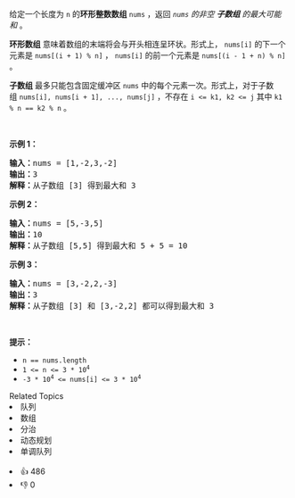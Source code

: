 <p>给定一个长度为 <code>n</code> 的<strong>环形整数数组</strong>&nbsp;<code>nums</code>&nbsp;，返回<em>&nbsp;<code>nums</code>&nbsp;的非空 <strong>子数组</strong> 的最大可能和&nbsp;</em>。</p>

<p><strong>环形数组</strong><em>&nbsp;</em>意味着数组的末端将会与开头相连呈环状。形式上， <code>nums[i]</code> 的下一个元素是 <code>nums[(i + 1) % n]</code> ， <code>nums[i]</code>&nbsp;的前一个元素是 <code>nums[(i - 1 + n) % n]</code> 。</p>

<p><strong>子数组</strong> 最多只能包含固定缓冲区&nbsp;<code>nums</code>&nbsp;中的每个元素一次。形式上，对于子数组&nbsp;<code>nums[i], nums[i + 1], ..., nums[j]</code>&nbsp;，不存在&nbsp;<code>i &lt;= k1, k2 &lt;= j</code>&nbsp;其中&nbsp;<code>k1 % n == k2 % n</code>&nbsp;。</p>

<p>&nbsp;</p>

<p><strong>示例 1：</strong></p>

<pre>
<strong>输入：</strong>nums = [1,-2,3,-2]
<strong>输出：</strong>3
<strong>解释：</strong>从子数组 [3] 得到最大和 3
</pre>

<p><strong>示例 2：</strong></p>

<pre>
<strong>输入：</strong>nums = [5,-3,5]
<strong>输出：</strong>10
<strong>解释：</strong>从子数组 [5,5] 得到最大和 5 + 5 = 10
</pre>

<p><strong>示例 3：</strong></p>

<pre>
<strong>输入：</strong>nums = [3,-2,2,-3]
<strong>输出：</strong>3
<strong>解释：</strong>从子数组 [3] 和 [3,-2,2] 都可以得到最大和 3
</pre>

<p>&nbsp;</p>

<p><strong>提示：</strong></p>

<ul> 
 <li><code>n == nums.length</code></li> 
 <li><code>1 &lt;= n &lt;= 3 * 10<sup>4</sup></code></li> 
 <li><code>-3 * 10<sup>4</sup>&nbsp;&lt;= nums[i] &lt;= 3 * 10<sup>4</sup></code>​​​​​​​</li> 
</ul>

<div><div>Related Topics</div><div><li>队列</li><li>数组</li><li>分治</li><li>动态规划</li><li>单调队列</li></div></div><br><div><li>👍 486</li><li>👎 0</li></div>